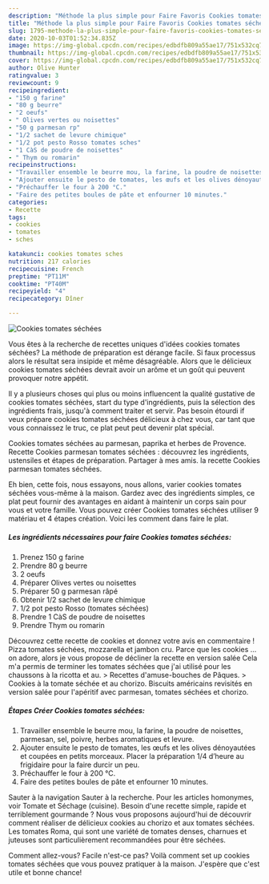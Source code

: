 ```yaml
---
description: "Méthode la plus simple pour Faire Favoris Cookies tomates séchées"
title: "Méthode la plus simple pour Faire Favoris Cookies tomates séchées"
slug: 1795-methode-la-plus-simple-pour-faire-favoris-cookies-tomates-sechees
date: 2020-10-03T01:52:34.835Z
image: https://img-global.cpcdn.com/recipes/edbdfb809a55ae17/751x532cq70/cookies-tomates-sechees-photo-principale-de-la-recette.jpg
thumbnail: https://img-global.cpcdn.com/recipes/edbdfb809a55ae17/751x532cq70/cookies-tomates-sechees-photo-principale-de-la-recette.jpg
cover: https://img-global.cpcdn.com/recipes/edbdfb809a55ae17/751x532cq70/cookies-tomates-sechees-photo-principale-de-la-recette.jpg
author: Olive Hunter
ratingvalue: 3
reviewcount: 9
recipeingredient:
- "150 g farine"
- "80 g beurre"
- "2 oeufs"
- " Olives vertes ou noisettes"
- "50 g parmesan rp"
- "1/2 sachet de levure chimique"
- "1/2 pot pesto Rosso tomates sches"
- "1 CàS de poudre de noisettes"
- " Thym ou romarin"
recipeinstructions:
- "Travailler ensemble le beurre mou, la farine, la poudre de noisettes, parmesan, sel, poivre, herbes aromatiques et levure."
- "Ajouter ensuite le pesto de tomates, les œufs et les olives dénoyautées et coupées en petits morceaux. Placer la préparation 1/4 d’heure au frigidaire pour la faire durcir un peu."
- "Préchauffer le four à 200 °C."
- "Faire des petites boules de pâte et enfourner 10 minutes."
categories:
- Recette
tags:
- cookies
- tomates
- sches

katakunci: cookies tomates sches 
nutrition: 217 calories
recipecuisine: French
preptime: "PT11M"
cooktime: "PT40M"
recipeyield: "4"
recipecategory: Dîner

---
```



![Cookies tomates séchées](https://img-global.cpcdn.com/recipes/edbdfb809a55ae17/751x532cq70/cookies-tomates-sechees-photo-principale-de-la-recette.jpg)

Vous êtes à la recherche de recettes uniques d'idées cookies tomates séchées? La méthode de préparation est dérange facile. Si faux processus alors le résultat sera insipide et même désagréable. Alors que le délicieux cookies tomates séchées devrait avoir un arôme et un goût qui peuvent provoquer notre appétit.

Il y a plusieurs choses qui plus ou moins influencent la qualité gustative de cookies tomates séchées, start du type d'ingrédients, puis la sélection des ingrédients frais, jusqu'à comment traiter et servir. Pas besoin étourdi if veux prépare cookies tomates séchées délicieux à chez vous, car tant que vous connaissez le truc, ce plat peut peut devenir plat spécial.

Cookies tomates séchées au parmesan, paprika et herbes de Provence. Recette Cookies parmesan tomates séchées : découvrez les ingrédients, ustensiles et étapes de préparation. Partager à mes amis. la recette Cookies parmesan tomates séchées.


Eh bien, cette fois, nous essayons, nous allons, varier cookies tomates séchées vous-même à la maison. Gardez avec des ingrédients simples, ce plat peut fournir des avantages en aidant à maintenir un corps sain pour vous et votre famille. Vous pouvez créer Cookies tomates séchées utiliser 9 matériau et 4 étapes création. Voici les comment dans faire le plat.

<!--inarticleads1-->

##### Les ingrédients nécessaires pour faire Cookies tomates séchées:

1. Prenez 150 g farine
1. Prendre 80 g beurre
1.  2 oeufs
1. Préparer  Olives vertes ou noisettes
1. Préparer 50 g parmesan râpé
1. Obtenir 1/2 sachet de levure chimique
1.  1/2 pot pesto Rosso (tomates séchées)
1. Prendre 1 CàS de poudre de noisettes
1. Prendre  Thym ou romarin


Découvrez cette recette de cookies et donnez votre avis en commentaire ! Pizza tomates séchées, mozzarella et jambon cru. Parce que les cookies … on adore, alors je vous propose de décliner la recette en version salée Cela m&#39;a permis de terminer les tomates séchées que j&#39;ai utilisé pour les chaussons à la ricotta et au. &gt; Recettes d&#39;amuse-bouches de Pâques. &gt; Cookies à la tomate séchée et au chorizo. Biscuits américains revisités en version salée pour l&#39;apéritif avec parmesan, tomates séchées et chorizo. 

<!--inarticleads2-->

##### Étapes Créer Cookies tomates séchées:

1. Travailler ensemble le beurre mou, la farine, la poudre de noisettes, parmesan, sel, poivre, herbes aromatiques et levure.
1. Ajouter ensuite le pesto de tomates, les œufs et les olives dénoyautées et coupées en petits morceaux. Placer la préparation 1/4 d’heure au frigidaire pour la faire durcir un peu.
1. Préchauffer le four à 200 °C.
1. Faire des petites boules de pâte et enfourner 10 minutes.


Sauter à la navigation Sauter à la recherche. Pour les articles homonymes, voir Tomate et Séchage (cuisine). Besoin d&#39;une recette simple, rapide et terriblement gourmande ? Nous vous proposons aujourd&#39;hui de découvrir comment réaliser de délicieux cookies au chorizo et aux tomates séchées. Les tomates Roma, qui sont une variété de tomates denses, charnues et juteuses sont particulièrement recommandées pour être séchées. 


Comment allez-vous? Facile n'est-ce pas? Voilà comment set up cookies tomates séchées que vous pouvez pratiquer à la maison. J'espère que c'est utile et bonne chance!
